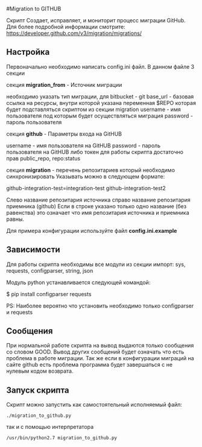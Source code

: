 
#Migration to GITHUB

Скрипт Создает, исправляет, и мониторит процесс миграции GitHub.
Для более подробной информации смотрите:
https://developer.github.com/v3/migration/migrations/

## Настройка

Первоначально необходимо написать config.ini файл.
В данном файле 3 секции 

секция **migration_from** - Источник миграции

необходимо указать тип миграции, для bitbucket - git
base_url - базовая ссылка на ресурсы, внутри которой указана переменная $REPO которая будет подставляться скриптом из секции migration
username - имя пользователя под которым будет осуществляться миграция
password - пароль пользователя

секция **github** - Параметры входа на GitHUB

username - имя пользователя на GitHUB
password - пароль пользователя на GitHUB либо токен для работы скрипта достаточно прав public_repo, repo:status

секция **migration** - перечень репозитариев который необходимо синхронизировать 
Указывать можно в следующем формате:

github-integration-test=integration-test
github-integration-test2

Слево название репозитария источника 
справо название репозитария приемника (github)
Если в строке указано только одно название (без равенства) это означает что имя репозитария источника и приемника равны.

Для примера конфигурации используйте файл **config.ini.example**

## Зависимости

Для работы скрипта необходимы все модули из секции импорт:
sys, requests, configparser, string, json

Модуль python устанавливается следующей командой:

$ pip install configparser requests

PS: Наиболее вероятно что установить необходимо только configparser и requests

## Сообщения

При нормальной работе скрипта на вывод выдаются только сообщения со словом GOOD.
Вывод других сообщений будет означать что есть проблема в работе миграции.
Так же если в конфигурации миграций на сайте github есть проблема программа будет завершаться с не нулевым кодом возврата. 

## Запуск скрипта

Скрипт можно запустить как самостоятельный исполняемый файл:

`./migration_to_github.py`

так и с помощью интерпретатора

`/usr/bin/python2.7 migration_to_github.py`